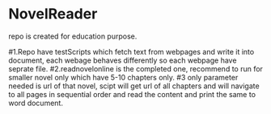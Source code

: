 # NovelReader
repo is created for education purpose.


#1.Repo have testScripts which fetch text from webpages and write it into document, each webage behaves differently so each webpage have seprate file.
#2.readnovelonline is the completed one, recommend to run for smaller novel only which have 5-10 chapters only.
#3 only parameter needed is url of that novel, scipt will get url of all chapters and will navigate to all pages in sequential order and read the content and print the same to word document.

